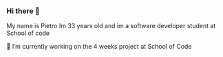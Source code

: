 ### Hi there 👋

My name is Pietro Im 33 years old and im a software developer student at School of code


 🔭 I’m currently working on the 4 weeks project at School of  Code
 

